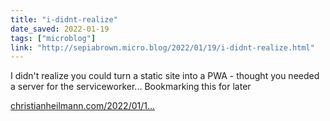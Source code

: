 ```yaml
---
title: "i-didnt-realize"
date_saved: 2022-01-19
tags: ["microblog"]
link: "http://sepiabrown.micro.blog/2022/01/19/i-didnt-realize.html"
---
```

I didn't realize you could turn a static site into a PWA - thought you needed a server for the serviceworker... Bookmarking this for later

[christianheilmann.com/2022/01/1...](https://christianheilmann.com/2022/01/13/turning-a-github-page-into-a-progressive-web-app/)
